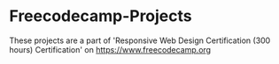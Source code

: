# Freecodecamp-Projects
These projects are a part of 'Responsive Web Design Certification (300 hours) Certification' on https://www.freecodecamp.org
